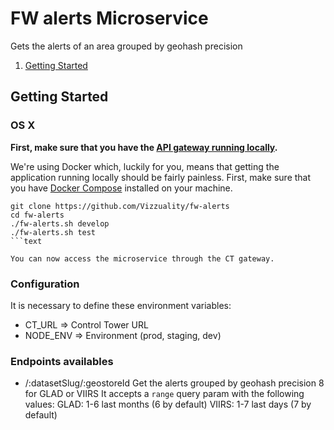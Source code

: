 # FW alerts Microservice


Gets the alerts of an area grouped by geohash precision

1. [Getting Started](#getting-started)

## Getting Started

### OS X

**First, make sure that you have the [API gateway running
locally](https://github.com/control-tower/control-tower).**

We're using Docker which, luckily for you, means that getting the
application running locally should be fairly painless. First, make sure
that you have [Docker Compose](https://docs.docker.com/compose/install/)
installed on your machine.

```
git clone https://github.com/Vizzuality/fw-alerts
cd fw-alerts
./fw-alerts.sh develop
./fw-alerts.sh test
```text

You can now access the microservice through the CT gateway.

```

### Configuration

It is necessary to define these environment variables:

* CT_URL => Control Tower URL
* NODE_ENV => Environment (prod, staging, dev)


### Endpoints availables
* /:datasetSlug/:geostoreId Get the alerts grouped by geohash precision 8 for GLAD or VIIRS
It accepts a `range` query param with the following values:
GLAD: 1-6 last months (6 by default)
VIIRS: 1-7 last days (7 by default)
